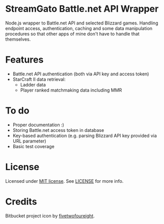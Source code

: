 # StreamGato Battle.net API Wrapper

Node.js wrapper to Battle.net API and selected Blizzard games. Handling endpoint access, authentication, caching and some data manipulation procedures so that other apps of mine don't have to handle that themselves.

# Features

* Battle.net API authentication (both via API key and access token)
* StarCraft II data retrieval:
  * Ladder data
  * Player ranked matchmaking data including MMR

# To do

* Proper documentation :)
* Storing Battle.net access token in database
* Key-based authentication (e.g. parsing Blizzard API key provided via URL parameter)
* Basic test coverage

# License

Licensed under [MIT license](https://bitbucket.org/lwojcik/blizzard-api-proxy/raw/HEAD/LICENSE). See [LICENSE](https://bitbucket.org/lwojcik/blizzard-api-proxy/raw/HEAD/LICENSE) for more info.

# Credits

Bitbucket project icon by [fivetwofoureight](http://fivetwofoureight.deviantart.com/).